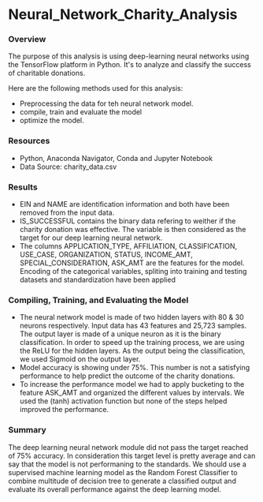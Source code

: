 # Neural_Network_Charity_Analysis


### Overview

The purpose of this analysis is using deep-learning neural networks using the TensorFlow platform in Python. It's to analyze and classify the success of charitable donations.

Here are the following methods used for this analysis:

  * Preprocessing the data for teh neural network model.
  * compile, train and evaluate the model
  * optimize the model.



### Resources

  * Python, Anaconda Navigator, Conda and Jupyter Notebook
  * Data Source: charity_data.csv



### Results 


* EIN and NAME are identification information and both have been removed from the input data.
* IS_SUCCESSFUL contains the binary data refering to weither if the charity donation was effective. The variable is then considered as the target for our deep learning neural network. 
* The columns APPLICATION_TYPE, AFFILIATION, CLASSIFICATION, USE_CASE, ORGANIZATION, STATUS, INCOME_AMT, SPECIAL_CONSIDERATION, ASK_AMT are the features for the model. Encoding of the categorical variables, spliting into training and testing datasets and standardization have been applied


### Compiling, Training, and Evaluating the Model


* The neural network model is made of two hidden layers with 80 & 30 neurons respectively. Input data has 43 features and 25,723 samples. The output layer is made of a unique neuron as it is the binary classification. In order to speed up the training process, we are using the ReLU for the hidden layers. As the output being the classification, we used Sigmoid on the output layer. 
* Model accuracy is showing under 75%. This number is not a satisfying performance to help predict the outcome of the charity donations. 
* To increase the performance model we had to apply bucketing to the feature ASK_AMT and organized the different values by intervals. We used the (tanh) activation function but none of the steps helped improved the performance. 


### Summary 

The deep learning neural network module did not pass the target reached of 75% accuracy. In consideration this target level is pretty average and can say that the model is not performaning to the standards. We should use a supervised machine learning model as the Random Forest Classifier to combine multitude of decision tree to generate a classified output and evaluate its overall performance against the deep learning model. 

